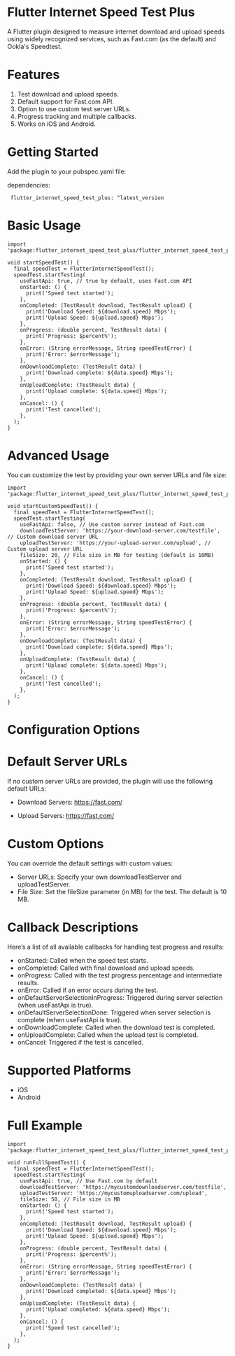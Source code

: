 # Flutter Internet Speed Test Plus
A Flutter plugin designed to measure internet download and upload speeds using widely recognized services, such as Fast.com (as the default) and Ookla's Speedtest.

# Features
1. Test download and upload speeds.
2. Default support for Fast.com API.
3. Option to use custom test server URLs.
4. Progress tracking and multiple callbacks.
5. Works on iOS and Android.

# Getting Started
Add the plugin to your pubspec.yaml file:

dependencies:

 `` flutter_internet_speed_test_plus: ^latest_version``
 
# Basic Usage
```
import 'package:flutter_internet_speed_test_plus/flutter_internet_speed_test_plus.dart';

void startSpeedTest() {
  final speedTest = FlutterInternetSpeedTest();
  speedTest.startTesting(
    useFastApi: true, // true by default, uses Fast.com API
    onStarted: () {
      print('Speed test started');
    },
    onCompleted: (TestResult download, TestResult upload) {
      print('Download Speed: ${download.speed} Mbps');
      print('Upload Speed: ${upload.speed} Mbps');
    },
    onProgress: (double percent, TestResult data) {
      print('Progress: $percent%');
    },
    onError: (String errorMessage, String speedTestError) {
      print('Error: $errorMessage');
    },
    onDownloadComplete: (TestResult data) {
      print('Download complete: ${data.speed} Mbps');
    },
    onUploadComplete: (TestResult data) {
      print('Upload complete: ${data.speed} Mbps');
    },
    onCancel: () {
      print('Test cancelled');
    },
  );
}
```
# Advanced Usage
You can customize the test by providing your own server URLs and file size:

```
import 'package:flutter_internet_speed_test_plus/flutter_internet_speed_test_plus.dart';

void startCustomSpeedTest() {
  final speedTest = FlutterInternetSpeedTest();
  speedTest.startTesting(
    useFastApi: false, // Use custom server instead of Fast.com
    downloadTestServer: 'https://your-download-server.com/testfile', // Custom download server URL
    uploadTestServer: 'https://your-upload-server.com/upload', // Custom upload server URL
    fileSize: 20, // File size in MB for testing (default is 10MB)
    onStarted: () {
      print('Speed test started');
    },
    onCompleted: (TestResult download, TestResult upload) {
      print('Download Speed: ${download.speed} Mbps');
      print('Upload Speed: ${upload.speed} Mbps');
    },
    onProgress: (double percent, TestResult data) {
      print('Progress: $percent%');
    },
    onError: (String errorMessage, String speedTestError) {
      print('Error: $errorMessage');
    },
    onDownloadComplete: (TestResult data) {
      print('Download complete: ${data.speed} Mbps');
    },
    onUploadComplete: (TestResult data) {
      print('Upload complete: ${data.speed} Mbps');
    },
    onCancel: () {
      print('Test cancelled');
    },
  );
}
```
# Configuration Options
# Default Server URLs
If no custom server URLs are provided, the plugin will use the following default URLs:

-  Download Servers:
 https://fast.com/

- Upload Servers:
 https://fast.com/

# Custom Options
You can override the default settings with custom values:

- Server URLs: Specify your own downloadTestServer and uploadTestServer.
- File Size: Set the fileSize parameter (in MB) for the test. The default is 10 MB.
# Callback Descriptions
Here’s a list of all available callbacks for handling test progress and results:

 - onStarted: Called when the speed test starts.
 - onCompleted: Called with final download and upload speeds.
 - onProgress: Called with the test progress percentage and intermediate results.
 - onError: Called if an error occurs during the test.
 - onDefaultServerSelectionInProgress: Triggered during server selection (when useFastApi is true).
 - onDefaultServerSelectionDone: Triggered when server selection is complete (when useFastApi is true).
 - onDownloadComplete: Called when the download test is completed.
 - onUploadComplete: Called when the upload test is completed.
 - onCancel: Triggered if the test is cancelled.

# Supported Platforms
 - iOS
 - Android

# Full Example

```
import 'package:flutter_internet_speed_test_plus/flutter_internet_speed_test_plus.dart';

void runFullSpeedTest() {
  final speedTest = FlutterInternetSpeedTest();
  speedTest.startTesting(
    useFastApi: true, // Use Fast.com by default
    downloadTestServer: 'https://mycustomdownloadserver.com/testfile',
    uploadTestServer: 'https://mycustomuploadserver.com/upload',
    fileSize: 50, // File size in MB
    onStarted: () {
      print('Speed test started');
    },
    onCompleted: (TestResult download, TestResult upload) {
      print('Download Speed: ${download.speed} Mbps');
      print('Upload Speed: ${upload.speed} Mbps');
    },
    onProgress: (double percent, TestResult data) {
      print('Progress: $percent%');
    },
    onError: (String errorMessage, String speedTestError) {
      print('Error: $errorMessage');
    },
    onDownloadComplete: (TestResult data) {
      print('Download completed: ${data.speed} Mbps');
    },
    onUploadComplete: (TestResult data) {
      print('Upload completed: ${data.speed} Mbps');
    },
    onCancel: () {
      print('Speed test cancelled');
    },
  );
}
```




















